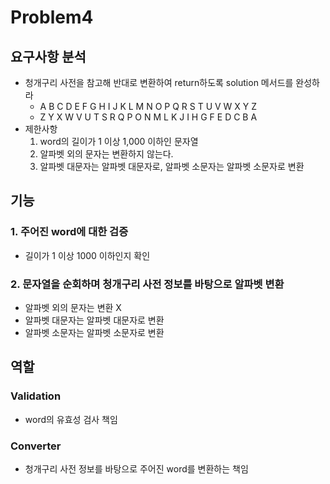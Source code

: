 # Problem4

## 요구사항 분석

- 청개구리 사전을 참고해 반대로 변환하여 return하도록 solution 메서드를 완성하라
  - A B C D E F G H I J K L M N O P Q R S T U V W X Y Z
  - Z Y X W V U T S R Q P O N M L K J I H G F E D C B A
- 제한사항
  1. word의 길이가 1 이상 1,000 이하인 문자열
  2. 알파벳 외의 문자는 변환하지 않는다.
  3. 알파벳 대문자는 알파벳 대문자로, 알파벳 소문자는 알파벳 소문자로 변환

## 기능

### 1. 주어진 word에 대한 검증

- 길이가 1 이상 1000 이하인지 확인

### 2. 문자열을 순회하며 청개구리 사전 정보를 바탕으로 알파벳 변환

- 알파벳 외의 문자는 변환 X
- 알파벳 대문자는 알파벳 대문자로 변환
- 알파벳 소문자는 알파벳 소문자로 변환

## 역할

### Validation

- word의 유효성 검사 책임


### Converter

- 청개구리 사전 정보를 바탕으로 주어진 word를 변환하는 책임
